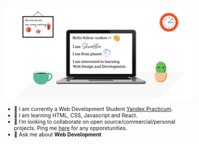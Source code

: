 ![my-github-banner](images/github-banner.png)
- 🔭 I am currently a Web Development Student [Yandex Practicum](https://practicum.yandex.com/).
- 🌱 I am learning HTML, CSS, Javascript and React.
- 👯 I’m looking to collaborate on open source/commercial/personal projects. Ping me [here](https://twitter.com/senorTeNecesito) for any opporetunities.
-  💬 Ask me about **Web Development**
